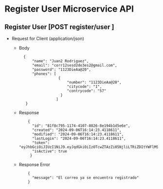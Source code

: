 # Register User Microservice API

## Register User [POST register/user ]

+ Request for Client (application/json)

    + Body

            {
                "name": "Juan2 Rodriguez",
                "email": "corr12sesd2do3es2@gmail.com",
                "password": "1123DieAa@20",
                "phones": [
                            {
                                "number": "1123DieAa@20",
                                "citycode": "1",
                                "contrycode": "57"
                             }
                           ]
             }
    + Response
    
              {
                "id": "81f8c795-1174-4107-8026-8e194b1d5e6e",
                "created": "2024-09-06T16:14:23.4118611",
                "modified": "2024-09-06T16:14:23.4118611",
                "lastLogin": "2024-09-06T16:14:23.4118611",
                "token": "eyJhbGciOiJIUzI1NiJ9.eyJqdGkiOiIzOTcwZTAzZi05NjliLTRiZDItYWFlMS0zNmQyODZmMThhODAiLCJzdWIiOiJKdWFuMiBSb2RyaWd1ZXoiLCJpYXQiOjE3MjU2NTcyNjMsImV4cCI6MTcyNTY2MDg2M30.hBA0485GEjAuq98HkCI7sSknJYlwKxYrZ5uGdcm3150",
                "isActive": true
               }
      
    + Response Error
  
              {
                "message": "El correo ya se encuentra registrado"
              }

